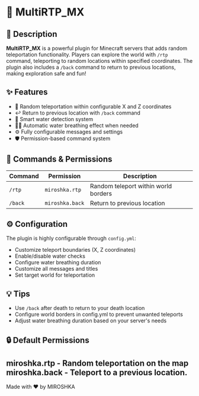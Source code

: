 # 🎯 MultiRTP_MX

## 📝 Description
**MultiRTP_MX** is a powerful plugin for Minecraft servers that adds random teleportation functionality. Players can explore the world with `/rtp` command, teleporting to random locations within specified coordinates. The plugin also includes a `/back` command to return to previous locations, making exploration safe and fun!

## ✨ Features
* 🎲 Random teleportation within configurable X and Z coordinates
* ↩️ Return to previous location with `/back` command
* 🌊 Smart water detection system
* 🧙‍♂️ Automatic water breathing effect when needed
* ⚙️ Fully configurable messages and settings
* 🛡️ Permission-based command system

## 🔧 Commands & Permissions
| Command | Permission | Description |
|---------|------------|-------------|
| `/rtp` | `miroshka.rtp` | Random teleport within world borders |
| `/back` | `miroshka.back` | Return to previous location |

## ⚙️ Configuration
The plugin is highly configurable through `config.yml`:
* Customize teleport boundaries (X, Z coordinates)
* Enable/disable water checks
* Configure water breathing duration
* Customize all messages and titles
* Set target world for teleportation

## 💡 Tips
* Use `/back` after death to return to your death location
* Configure world borders in config.yml to prevent unwanted teleports
* Adjust water breathing duration based on your server's needs

## 🔒 Default Permissions
miroshka.rtp - Random teleportation on the map
miroshka.back - Teleport to a previous location.
---
Made with ❤️ by MIROSHKA
